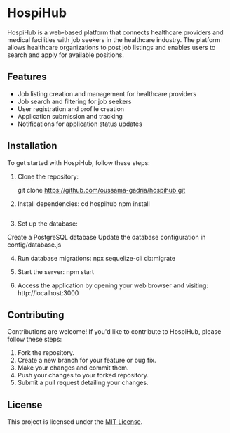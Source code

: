 # HospiHub

HospiHub is a web-based platform that connects healthcare providers and medical facilities with job seekers in the healthcare industry. The platform allows healthcare organizations to post job listings and enables users to search and apply for available positions.

## Features

- Job listing creation and management for healthcare providers
- Job search and filtering for job seekers
- User registration and profile creation
- Application submission and tracking
- Notifications for application status updates

## Installation

To get started with HospiHub, follow these steps:

1. Clone the repository:

   git clone https://github.com/oussama-gadria/hospihub.git
   
2. Install dependencies:
   cd hospihub
   npm install
   ```
3. Set up the database:

Create a PostgreSQL database
Update the database configuration in config/database.js   

4. Run database migrations:
npx sequelize-cli db:migrate


5. Start the server:
  npm start
6. Access the application by opening your web browser and visiting: http://localhost:3000

## Contributing

Contributions are welcome! If you'd like to contribute to HospiHub, please follow these steps:

1. Fork the repository.
2. Create a new branch for your feature or bug fix.
3. Make your changes and commit them.
4. Push your changes to your forked repository.
5. Submit a pull request detailing your changes.

## License

This project is licensed under the [MIT License](LICENSE).
